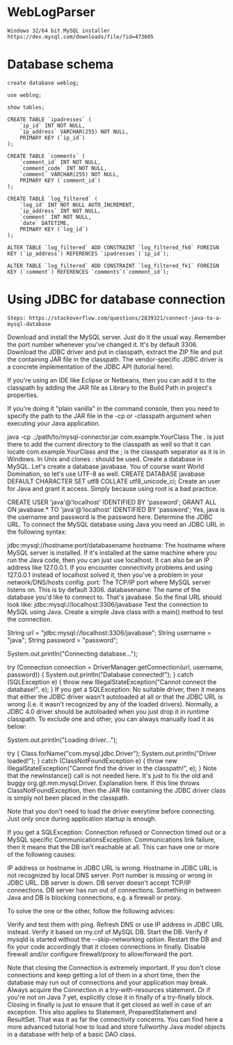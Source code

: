 # WebLogParser

    Windows 32/64 bit MySQL installer https://dev.mysql.com/downloads/file/?id=473605
    

# Database schema

    create database weblog;

    use weblog;

    show tables;

    CREATE TABLE `ipadresses` (
        `ip_id` INT NOT NULL,
        `ip_address` VARCHAR(255) NOT NULL,
        PRIMARY KEY (`ip_id`)
    );

    CREATE TABLE `comments` (
        `comment_id` INT NOT NULL,
        `comment_code` INT NOT NULL,
        `comment` VARCHAR(255) NOT NULL,
        PRIMARY KEY (`comment_id`)
    );

    CREATE TABLE `log_filtered` (
        `log_id` INT NOT NULL AUTO_INCREMENT,
        `ip_address` INT NOT NULL,
        `comment` INT NOT NULL,
        `date` DATETIME,
        PRIMARY KEY (`log_id`)
    );

    ALTER TABLE `log_filtered` ADD CONSTRAINT `log_filtered_fk0` FOREIGN KEY (`ip_address`) REFERENCES `ipadresses`(`ip_id`);

    ALTER TABLE `log_filtered` ADD CONSTRAINT `log_filtered_fk1` FOREIGN KEY (`comment`) REFERENCES `comments`(`comment_id`);


# Using JDBC for database connection

    Steps: https://stackoverflow.com/questions/2839321/connect-java-to-a-mysql-database
Download and install the MySQL server. Just do it the usual way. Remember the port number whenever you've changed it. It's by default 3306.
Download the JDBC driver and put in classpath, extract the ZIP file and put the containing JAR file in the classpath. The vendor-specific JDBC driver is a concrete implementation of the JDBC API (tutorial here).

If you're using an IDE like Eclipse or Netbeans, then you can add it to the classpath by adding the JAR file as Library to the Build Path in project's properties.

If you're doing it "plain vanilla" in the command console, then you need to specify the path to the JAR file in the -cp or -classpath argument when executing your Java application.

java -cp .;/path/to/mysql-connector.jar com.example.YourClass
The . is just there to add the current directory to the classpath as well so that it can locate com.example.YourClass and the ; is the classpath separator as it is in Windows. In Unix and clones : should be used.
Create a database in MySQL. Let's create a database javabase. You of course want World Domination, so let's use UTF-8 as well.
CREATE DATABASE javabase DEFAULT CHARACTER SET utf8 COLLATE utf8_unicode_ci;
Create an user for Java and grant it access. Simply because using root is a bad practice.

CREATE USER 'java'@'localhost' IDENTIFIED BY 'password';
GRANT ALL ON javabase.* TO 'java'@'localhost' IDENTIFIED BY 'password';
Yes, java is the username and password is the password here.
Determine the JDBC URL. To connect the MySQL database using Java you need an JDBC URL in the following syntax:

jdbc:mysql://hostname:port/databasename
hostname: The hostname where MySQL server is installed. If it's installed at the same machine where you run the Java code, then you can just use localhost. It can also be an IP address like 127.0.0.1. If you encounter connectivity problems and using 127.0.0.1 instead of localhost solved it, then you've a problem in your network/DNS/hosts config.
port: The TCP/IP port where MySQL server listens on. This is by default 3306.
databasename: The name of the database you'd like to connect to. That's javabase.
So the final URL should look like:
jdbc:mysql://localhost:3306/javabase
Test the connection to MySQL using Java. Create a simple Java class with a main() method to test the connection.

String url = "jdbc:mysql://localhost:3306/javabase";
String username = "java";
String password = "password";

System.out.println("Connecting database...");

try (Connection connection = DriverManager.getConnection(url, username, password)) {
    System.out.println("Database connected!");
} catch (SQLException e) {
    throw new IllegalStateException("Cannot connect the database!", e);
}
If you get a SQLException: No suitable driver, then it means that either the JDBC driver wasn't autoloaded at all or that the JDBC URL is wrong (i.e. it wasn't recognized by any of the loaded drivers). Normally, a JDBC 4.0 driver should be autoloaded when you just drop it in runtime classpath. To exclude one and other, you can always manually load it as below:

System.out.println("Loading driver...");

try {
    Class.forName("com.mysql.jdbc.Driver");
    System.out.println("Driver loaded!");
} catch (ClassNotFoundException e) {
    throw new IllegalStateException("Cannot find the driver in the classpath!", e);
}
Note that the newInstance() call is not needed here. It's just to fix the old and buggy org.gjt.mm.mysql.Driver. Explanation here. If this line throws ClassNotFoundException, then the JAR file containing the JDBC driver class is simply not been placed in the classpath.

Note that you don't need to load the driver everytime before connecting. Just only once during application startup is enough.

If you get a SQLException: Connection refused or Connection timed out or a MySQL specific CommunicationsException: 
Communications link failure, then it means that the DB isn't reachable at all. This can have one or more of the following causes:

IP address or hostname in JDBC URL is wrong.
Hostname in JDBC URL is not recognized by local DNS server.
Port number is missing or wrong in JDBC URL.
DB server is down.
DB server doesn't accept TCP/IP connections.
DB server has run out of connections.
Something in between Java and DB is blocking connections, e.g. a firewall or proxy. 

To solve the one or the other, follow the following advices:

Verify and test them with ping.
Refresh DNS or use IP address in JDBC URL instead.
Verify it based on my.cnf of MySQL DB.
Start the DB.
Verify if mysqld is started without the --skip-networking option.
Restart the DB and fix your code accordingly that it closes connections in finally.
Disable firewall and/or configure firewall/proxy to allow/forward the port. 

Note that closing the Connection is extremely important. If you don't close connections and keep getting a lot of them in a short time, then the database may run out of connections and your application may break. Always acquire the Connection in a try-with-resources statement. Or if you're not on Java 7 yet, explicitly close it in finally of a try-finally block. Closing in finally is just to ensure that it get closed as well in case of an exception. This also applies to Statement, PreparedStatement and ResultSet.
That was it as far the connectivity concerns. You can find here a more advanced tutorial how to load and store fullworthy Java model objects in a database with help of a basic DAO class.

